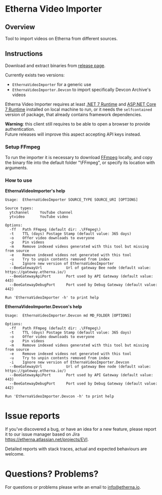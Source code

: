 # Etherna Video Importer

## Overview
Tool to import videos on Etherna from different sources.

## Instructions
Download and extract binaries from [release page](https://github.com/Etherna/etherna-video-importer/releases).

Currently exists two versions:
* `EthernaVideoImporter` for a generic use
* `EthernaVideoImporter.Devcon` to import specifically Devcon Archive's videos

Etherna Video Importer requires at least [.NET 7 Runtime](https://dotnet.microsoft.com/download/dotnet/7.0) and [ASP.NET Core 7 Runtime](https://dotnet.microsoft.com/download/dotnet/7.0) installed on local machine to run, or it needs the `selfcontained` version of package, that already contains framework dependencies.

**Warning**: this client still requires to be able to open a browser to provide authentication.  
Future releases will improve this aspect accepting API keys instead.

### Setup FFmpeg
To run the importer it is necessary to download [FFmpeg](https://ffmpeg.org/download.html) locally, and copy the binary file into the default folder "\FFmpeg", or specify its location with arguments.

### How to use

**EthernaVideoImporter's help**
```
Usage:  EthernaVideoImporter SOURCE_TYPE SOURCE_URI [OPTIONS]

Source types:
  ytchannel     YouTube channel
  ytvideo       YouTube video

Options:
  -ff   Path FFmpeg (default dir: .\FFmpeg\)
  -t    TTL (days) Postage Stamp (default value: 365 days)
  -o    Offer video downloads to everyone
  -p    Pin videos
  -m    Remove indexed videos generated with this tool but missing from source
  -e    Remove indexed videos not generated with this tool
  -u    Try to unpin contents removed from index
  -i    Ignore new version of EthernaVideoImporter
  --BeeGatewayUrl           Url of gateway Bee node (default value: https://gateway.etherna.io/)
  --BeeGatewayApiPort       Port used by API Gateway (default value: 443)
  --BeeGatewayDebugPort     Port used by Debug Gateway (default value: 442)

Run 'EthernaVideoImporter -h' to print help
```

**EthernaVideoImporter.Devcon's help**
```
Usage:  EthernaVideoImporter.Devcon md MD_FOLDER [OPTIONS]

Options:
  -ff   Path FFmpeg (default dir: .\FFmpeg\)
  -t    TTL (days) Postage Stamp (default value: 365 days)
  -o    Offer video downloads to everyone
  -p    Pin videos
  -m    Remove indexed videos generated with this tool but missing from source
  -e    Remove indexed videos not generated with this tool
  -u    Try to unpin contents removed from index
  -i    Ignore new version of EthernaVideoImporter.Devcon
  --BeeGatewayUrl           Url of gateway Bee node (default value: https://gateway.etherna.io/)
  --BeeGatewayApiPort       Port used by API Gateway (default value: 443)
  --BeeGatewayDebugPort     Port used by Debug Gateway (default value: 442)

Run 'EthernaVideoImporter.Devcon -h' to print help
```

# Issue reports
If you've discovered a bug, or have an idea for a new feature, please report it to our issue manager based on Jira https://etherna.atlassian.net/projects/EVI.

Detailed reports with stack traces, actual and expected behaviours are welcome.

# Questions? Problems?
For questions or problems please write an email to [info@etherna.io](mailto:info@etherna.io).
